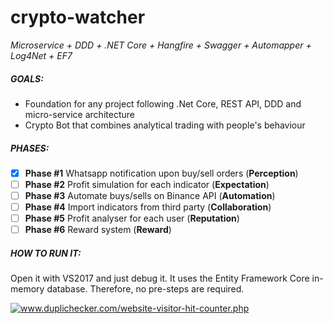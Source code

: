 # crypto-watcher
_Microservice + DDD + .NET Core + Hangfire + Swagger + Automapper + Log4Net + EF7_

##### GOALS:
* Foundation for any project following .Net Core, REST API, DDD and micro-service architecture  
* Crypto Bot that combines analytical trading with people's behaviour

##### PHASES:
- [x]  **Phase #1** Whatsapp notification upon buy/sell orders (**Perception**)  
- [ ]  **Phase #2** Profit simulation for each indicator (**Expectation**)  
- [ ]  **Phase #3** Automate buys/sells on Binance API (**Automation**)  
- [ ]  **Phase #4** Import indicators from third party (**Collaboration**)  
- [ ]  **Phase #5** Profit analyser for each user (**Reputation**)  
- [ ]  **Phase #6** Reward system (**Reward**)

##### HOW TO RUN IT:
Open it with VS2017 and just debug it. It uses the Entity Framework Core in-memory database. Therefore, no pre-steps are required.


<!-- DUPLICHECKER Code START -->
<a href="https://www.duplichecker.com/website-visitor-hit-counter.php" target="_blank" title="free hit counter">
<img src="https://www.duplichecker.com/seotools/imageaction?code=fa8aaa9dfccc3efc488be6f431adde0f&style=0003&pad=5&type=page&initCount=1000" title="free hit counter" Alt="www.duplichecker.com/website-visitor-hit-counter.php" border="0">
</a>




